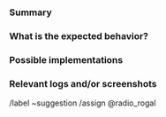 <!---
Please read this!

Before opening a new issue, make sure to search for keywords in the issues
filtered by the "enhancement" and "suggestion" labels:

- https://gitlab.com/radio_rogal/tidy-chat/-/issues/?label_name%5B%5D=enhancement
- https://gitlab.com/radio_rogal/tidy-chat/-/issues/?label_name%5B%5D=suggestion

and verify the issue you're about to submit isn't a duplicate.
--->

### Summary

<!-- A clear and concise description of what the feature is. -->

### What is the expected behavior?

<!-- Describe what you should see. -->

### Possible implementations

<!-- If you can, link to the line of code that might be responsible for the feature. -->

### Relevant logs and/or screenshots

<!-- Paste any relevant logs - please use code blocks (```) to format console output, logs, and code
 as it's tough to read otherwise. -->

/label ~suggestion
/assign @radio_rogal
